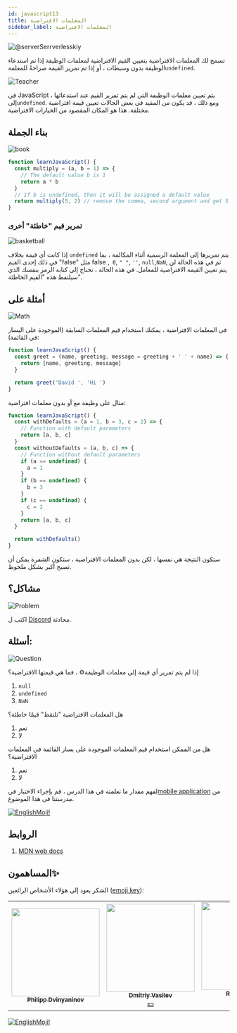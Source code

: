 ```yaml
---
id: javascript13
title: المعلمات الافتراضية
sidebar_label: المعلمات الافتراضية
---
```


![@serverSerrverlesskiy](/img/javascript/headers/25.jpg)

تسمح لك المعلمات الافتراضية بتعيين القيم الافتراضية لمعلمات الوظيفة إذا تم استدعاء الوظيفة بدون وسيطات ، أو إذا تم تمرير القيمة صراحةً للمعلمة`undefined`.

![Teacher](https://media.giphy.com/media/3ohc10nduj1irsuzgA/giphy.gif)

في JavaScript ، يتم تعيين معلمات الوظيفة التي لم يتم تمرير القيم عند استدعائها إلى`undefined`. ومع ذلك ، قد يكون من المفيد في بعض الحالات تعيين قيمة افتراضية مختلفة. هذا هو المكان المقصود من الخيارات الافتراضية.

## بناء الجملة

![book](https://media.giphy.com/media/l0HlOBZcl7sbV6LnO/giphy.gif)

```jsx live
function learnJavaScript() {
  const multiply = (a, b = 1) => {
    // The default value b is 1
    return a * b
  }
  // If b is undefined, then it will be assigned a default value
  return multiply(5, 2) // remove the comma, second argument and get 5 + 1
}
```

### تمرير قيم "خاطئة" أخرى

![basketball](https://media.giphy.com/media/3oEdv5e5Zd2gsczAhG/giphy.gif)

إذا كانت أي قيمة بخلاف `undefined` يتم تمريرها إلى المعلمة الرسمية أثناء المكالمة ، بما في ذلك إحدى القيم "false" مثل false ,` 0`, `" "`, `''`, `null`,`NaN`, ثم في هذه الحالة لن يتم تعيين القيمة الافتراضية للمعامل. في هذه الحالة ، تحتاج إلى كتابة الرمز بنفسك الذي سيلتقط هذه "القيم الخاطئة".

## أمثلة على

![Math](https://media.giphy.com/media/xT1Ra5h24Eliux3UVq/giphy.gif)

في المعلمات الافتراضية ، يمكنك استخدام قيم المعلمات السابقة (الموجودة على اليسار في القائمة):

```jsx live
function learnJavaScript() {
  const greet = (name, greeting, message = greeting + ' ' + name) => {
    return [name, greeting, message]
  }

  return greet('David ', 'Hi ')
}
```

مثال على وظيفة مع أو بدون معلمات افتراضية:

```jsx live
function learnJavaScript() {
  const withDefaults = (a = 1, b = 3, c = 2) => {
    // Function with default parameters
    return [a, b, c]
  }
  const withoutDefaults = (a, b, c) => {
    // Function without default parameters
    if (a == undefined) {
      a = 1
    }
    if (b == undefined) {
      b = 3
    }
    if (c == undefined) {
      c = 2
    }
    return [a, b, c]
  }

  return withDefaults()
}
```

ستكون النتيجة هي نفسها ، لكن بدون المعلمات الافتراضية ، ستكون الشفرة يمكن أن تصبح أكبر بشكل ملحوظ.

## مشاكل؟

![Problem](https://media.giphy.com/media/xTiTnGeUsWOEwsGoG4/giphy.gif)

اكتب ل [Discord](https://discord.gg/6GDAfXn) محادثة.

## أسئلة:

![Question](https://media.giphy.com/media/l0HlRnAWXxn0MhKLK/giphy.gif)

إذا لم يتم تمرير أي قيمة إلى معلمات الوظيفة⚙️ ، فما هي قيمتها الافتراضية؟

1. `null`
2. `undefined`
3. `NaN`

هل المعلمات الافتراضية "تلتقط" قيمًا خاطئة؟
1. نعم
2. لا

هل من الممكن استخدام قيم المعلمات الموجودة على يسار القائمة في المعلمات الافتراضية؟

1. نعم
2. لا

لفهم مقدار ما تعلمته في هذا الدرس ، قم بإجراء الاختبار في[mobile application](http://onelink.to/njhc95) من مدرستنا في هذا الموضوع.

[![EnglishMoji!](/img/logo/englishmoji.png)](https://apps.apple.com/kz/app/englishmoji/id6450254885)

## الروابط

1.  [MDN web docs](https://developer.mozilla.org/en/docs/Web/JavaScript/Reference/Functions/Default_parameters)

## المساهمون✨

الشكر يعود إلى هؤلاء الأشخاص الرائعين ([emoji key](https://allcontributors.org/docs/en/emoji-key)):

<!-- ALL-CONTRIBUTORS-LIST:START - Do not remove or modify this section -->
<!-- prettier-ignore-start -->
<!-- markdownlint-disable -->
<table>
  <tr>
    <td align="center"><a href="https://github.com/FELiX-RN"><img src="https://avatars0.githubusercontent.com/u/72006627?v=4?s=200" width="200px;" alt=""/><br /><sub><b>Philipp Dvinyaninov</b></sub></a><br /><a href="https://github.com/gHashTag/react-native-village/commits?author=FELiX-RN" title="Documentation">  </a></td>
    <td align="center"><a href="https://fullstackserverless.github.io/"><img src="https://avatars0.githubusercontent.com/u/6774813?v=4?s=200" width="200px;" alt=""/><br /><sub><b>Dmitriy Vasilev</b></sub></a><br /><a href="#financial-gHashTag" title="Financial">💵</a></td>
    <td align="center"><a href="https://github.com/Resoner2005"><img src="https://avatars1.githubusercontent.com/u/75675814?v=4?s=200" width="200px;" alt=""/><br /><sub><b>Resoner2005</b></sub></a><br /><a href="https://github.com/gHashTag/react-native-village/issues?q=author%3AResoner2005" title="Bug reports">🐛 🎨 🖋</a></td>
    <td align="center"><a href="https://github.com/Navernoss"><img src="https://avatars0.githubusercontent.com/u/75784137?v=4?s=200" width="200px;" alt=""/><br /><sub><b>Navernoss</b></sub></a><br /><a href="#content-Navernoss" title="Content">🖋 🐛 🎨 </a></td>
  </tr>
  
</table>

<!-- markdownlint-restore -->
<!-- prettier-ignore-end -->

<!-- ALL-CONTRIBUTORS-LIST:END -->

[![EnglishMoji!](/img/logo/englishmoji.png)](https://apps.apple.com/kz/app/englishmoji/id6450254885)
